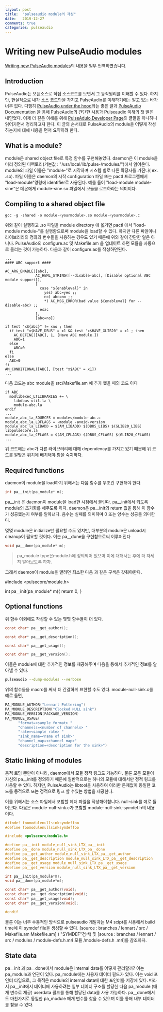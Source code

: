 ```yaml
---
layout: post
title:  "pulseaudio module의 작성"
date:   2019-12-27
comments: true
categories: pulseaudio 
---
```

# Writing new PulseAudio modules 

[Writing new PulseAudio modules](https://www.freedesktop.org/wiki/Software/PulseAudio/Documentation/Developer/Modules/)의 내용을 일부 번역하였습니다.

## Introduction

PulseAudio는 오픈소스로 직접 소스코드를 보면서 그 동작원리를 이해할 수 있다. 하지만, 현실적으로 내가 소스 코드만을 가지고  PulseAudio를 이해하기에는 알고 있는 바가 너무 없다. 다행히 [PulseAudio under the hood](https://gavv.github.io/articles/pulseaudio-under-the-hood/)라는 좋은 글과 [PulseAudio Documentation](https://freedesktop.org/software/pulseaudio/doxygen/) 을 통해 PulseAudio의 간단한 사용과 Pulseaudio 이해의 첫 발은 내딛었다. 이제 더 깊은 이해를 위해 [PulseAduio Developer Page](https://www.freedesktop.org/wiki/Software/PulseAudio/Documentation/Developer/)의 글들을 하나하나 읽어가면서 정리하고자 한다. 이 글의 순서대로 PulseAudio의 module을 어떻게 작성하는지에 대해 내용을 먼저 요약하려 한다.

## What is a module?

module은 shared object file로 특정 함수를 구현해놓았다. daemon은 이 module을 미리 정의된 디렉토리(기본값 : "\/usr\/local\/lib\/pulse-\/modules\/")에서 읽어온다. module의 파일 이름은 "module-"로 시작하며 시스템 별로 다른 확장자를 가진다( ex. .so). 파일 이름은 daemon의 시작 configuration 파일 또는 pactl 프로그램에서 "load-module"명령에 identifier로 사용된다. 예를 들어 "load-module module-sine"은 데몬에게 module-sine.so 파일에서 모듈을 로드하라는 의미이다.

## Compiling to a shared object file

```c
gcc -g -shared -o module-<yourmodule>.so module-<yourmodule>.c
```
위와 같이 실행하고 .so 파일을 module directory 에 옮기면 pactl 에서 "load-module module-"를 실행함으로써 module을 load할 수 있다.
하지만 다른 파일이나 라이브러리의 정의와 변수들을 사용하는 경우도 있기 때문에 위와 같이 간단한 일은 아니다. PulseAudio의 configure.ac 및 Makefile.am 을 업데이트 하면 모듈을 자동으로 올리는 것이 가능하다. 다음과 같이 configure.ac를 작성하면된다.

```autoconf
...
#### ABC support ####

AC_ARG_ENABLE([abc],
              AC_HEML_STRING([--disable-abc], [Disable optional ABC module support]),
              [
                case "${enableval}" in
                  yes) abc=yes ;;
                  no) abc=no ;;
                  *) AC_MSG_ERROR(bad value ${enableval} for --disable-abc) ;;
                esac
              ],
              [abc=no])

if test "x${abc}" != xno ; then
  if test "x$HAVE_DBUS" = x1 && test "x$HAVE_GLIB20" = x1 ; then
    AC_DEFINE([ABC], 1, [Have ABC module.])
    ABC=1
  else
    ABC=0
  fi
else
  ABC=0
fi
AM_CONDITIONAL([ABC], [test "x$ABC" = x1])
...
```

다음 코드는 abc module을 src/Makefile.am 에 추가 했을 때의 코드 이다

```autoconf
if ABC
  modlibexec_LTLIBRARIES += \
    libdbus-util.la \
    module-abc.la
endif
...
module_abc_la_SOURCES = modules/module-abc.c
module_abc_la_LDFLAGS = -module -avoid-version
module_abc_la_LIBADD = $(AM_LIBADD) $(DBUS_LIBS) $(GLIB20_LIBS) libpulsecore.la
module_abc_la_CFLAGS = $(AM_CFLAGS) $(DBUS_CFLAGS) $(GLIB20_CFLAGS)
...
```

위 코드에는 abc가 다른 라이브러리에 대해 dependency를 가지고 있기 때문에 위 코드를 알맞은 위치에 배치해야 함을 숙지하자.

## Required functions

daemon이 module을 load하기 위해서는 다음 함수를 무조건 구현해야 한다.
```c
int pa__init(pa_module* m);
```
pa__init 은 daemon이 module을 load한 시점에서 불린다. pa__init에서 되도록 module의 초기화를 해주도록 하자. daemon은 pa__init의 return 값을 통해 이 함수가 성공했는지 여부를 알아낸다. 음수는 실패를 의미하며 0 또는 양수는 성공을 의미한다.

몇몇 module은 initialize만 필요할 수도 있지만, 대부분의 module은  unload시 cleanup이 필요할 것이다. 이는 pa__done을 구현함으로써 이루어진다

```c
void pa__done(pa_module* m);
```

> pa_module type은module.h에 정의되어 있으며 이에 대해서는 후에 더 자세히 알아보도록 하자.

그래서 daemon이 module을 열려면 최소한 다음 과 같은 구색은 갖춰야한다.

#include <pulsecore/module.h>

int pa__init(pa_module* m){
  return 0;
}

## Optional functions

위 함수 이외에도 작성할 수 있는 몇몇 함수들이 더 있다.

```c
const char* pa__get_author();

const char* pa__get_description();

const char* pa__get_usage();

const char* pa__get_version();
```

이들은 module에 대한 추가적인 정보를 제공해주며 다음을 통해서 추가적인 정보를 알아낼 수 있다.

```bash
pulseaudio --dump-modules --verbose
```

위의 함수들을 macro를 써서 더 간결하게 표현할 수도 있다. module-null-sink.c를 예로 들면,

```c
PA_MODULE_AUTHOR("Lennart Pottering")
PA_MODULE_DESCRIPTION("Clocked NULL sink")
PA_MODULE_VERSION(PACKAGE_VERSION)
PA_MODULE_USAGE(
      "format=<sample format> "
      "channels=<number of channels> "
      "rate=<sample rate> "
      "sink_name=<name of sink>"
      "channel_map=<channel map>"
      "description=<description for the sink>")
```

## Static linking of modules
동적 로딩 뿐만이 아니라, daemon에서 모듈 정적 링크도 가능하다. 물론 모든 모듈이 자신의 pa__init를 정의하기 때문에 일반적으로는 하나의 모듈에 대해서만 정적 링크를 사용할 수 있다. 하지만, PulseAudio는 libtool을 사용하여 이러한 문제없이 동일한 코드를 동적으로 또는 정적으로 링크 할 수있는 방법을 제공한다. 

이를 위해서는 소스 파일에서 포함할 헤더 파일을 작성해야합니다. null-sink를 예로 들어보다. 다음은 module-null-sink.c가 포함할 module-null-sink-symdef.h의 내용이다.

```c
#ifndef foomodulenullsinksymdeffoo
#define foomodulenullsinksymdeffoo

#include <pulsecore/module.h>

#define pa__init module_null_sink_LTX_pa__init
#define pa__done module_null_sink_LTX_pa__done
#define pa__get_author module_null_sink_LTX_pa__get_author
#define pa__get_description module_null_sink_LTX_pa__get_description
#define pa__get_usage module_null_sink_LTX_pa__get_usage
#define pa__get_version module_null_sink_LTX_pa__get_version

int pa__init(pa_module*m);
void pa__done(pa_module*m);

const char* pa__get_author(void);
const char* pa__get_description(void);
const char* pa__get_usage(void);
const char* pa__get_version(void);

#endif
```

물론 이는 너무 수동적인 방식으로 pulseaudio 개발자는 M4 scipt를 사용해서 build time에 이 symdef file을 생성할 수 있다. [source : branches / lennart / src / Makefile.am Makefile.am] ( "SYMDEF"검색) 및 [source : branches / lennart / src / modules / module-defs.h.m4 모듈 /module-defs.h .m4]를 참조하자.

## State data
pa__init 과 pa__done에서 module은 internal data를 어떻게 관리할까? 이는 pa_module과 연관이 있다. pa_module에는 사용자 데이터 필드가 있다. 이는 void 포인터 타입으로, 그 목적은 module의 internal data에 대한 포인터를 저장에 있다. 따라서 pa__init에서 데이터에 사용하려는 일부 데이터 구조를 할당한 다음 pa_module (매개 변수로 제공) userdata 필드를 통해 할당된 data를 사용 가능하다. pa__done에서도 마찬가지로 동일한 pa_module 매개 변수를 찾을 수 있으며 이를 통해 내부 데이터를 찾을 수 있다.

